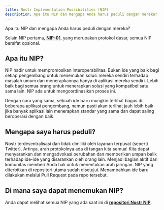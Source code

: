 ```yaml
---
title: Nostr Implementation Possibilities (NIP)
description: Apa itu NIP dan mengapa Anda harus peduli dengan mereka?
---
```


Apa itu NIP dan mengapa Anda harus peduli dengan mereka?

Selain NIP pertama, <a href="https://github.com/nostr-protocol/nips/blob/master/01.md" target="_blank"><strong>NIP-01</strong></a>, yang merupakan protokol dasar, semua NIP bersifat opsional.

## Apa itu NIP?

NIP hadir untuk mempromosikan interoperabilitas. Bukan ide yang baik bagi setiap pengembang untuk menemukan solusi mereka sendiri terhadap masalah umum dan menerapkannya hanya di aplikasi mereka sendiri. Lebih baik bagi semua orang untuk menerapkan solusi yang kompatibel satu sama lain. NIP ada untuk mengoordinasikan proses ini.

Dengan cara yang sama, sebuah ide baru mungkin terlihat bagus di beberapa aplikasi pengembang, namun pasti akan terlihat jauh lebih baik jika banyak aplikasi lain menerapkan standar yang sama dan dapat saling beroperasi dengan baik.

## Mengapa saya harus peduli?

Nostr terdesentralisasi dan tidak dimiliki oleh layanan terpusat (seperti Twitter). Artinya, arah protokolnya ada di tangan kita semua! Kita dapat menyarankan dan mengadvokasi perubahan dan memberikan umpan balik terhadap ide-ide yang disarankan oleh orang lain. Menjadi bagian aktif dari komunitas memberi Anda hak untuk menentukan arah jaringan. NIP yang diterbitkan di repositori utama sudah disetujui. Menambahkan ide baru dilakukan melalui Pull Request pada repo tersebut.

## Di mana saya dapat menemukan NIP?

Anda dapat melihat semua NIP yang ada saat ini di <a href="https://github.com/nostr-protocol/nips" target="_blank"><strong>repositori Nostr NIP</strong></a>.